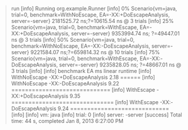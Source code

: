 > run
[info] Running org.example.Runner
[info]  0% Scenario{vm=java, trial=0, benchmark=WithNoEscape, EA=-XX:+DoEscapeAnalysis, server=-server} 2181525.72 ns;?=10615.54 ns @ 3 trials
[info] 25% Scenario{vm=java, trial=0, benchmark=WithEscape, EA=-XX:+DoEscapeAnalysis, server=-server} 9353994.74 ns; ?=49447.01 ns @ 3 trials
[info] 50% Scenario{vm=java, trial=0, benchmark=WithNoEscape, EA=-XX:-DoEscapeAnalysis, server=-server} 9221584.07 ns;?=659814.32 ns @ 10 trials
[info] 75% Scenario{vm=java, trial=0, benchmark=WithEscape, EA=-XX:-DoEscapeAnalysis, server=-server} 9235828.05 ns; ?=48667.01 ns @ 3 trials
[info]
[info]    benchmark                    EA   ms linear runtime
[info] WithNoEscape -XX:+DoEscapeAnalysis 2.18 ======
[info] WithNoEscape -XX:-DoEscapeAnalysis 9.22 =============================
[info]   WithEscape -XX:+DoEscapeAnalysis 9.35 ==============================
[info]   WithEscape -XX:-DoEscapeAnalysis 9.24 =============================
[info]
[info] vm: java
[info] trial: 0
[info] server: -server
[success] Total time: 44 s, completed Jan 8, 2013 6:27:00 PM
